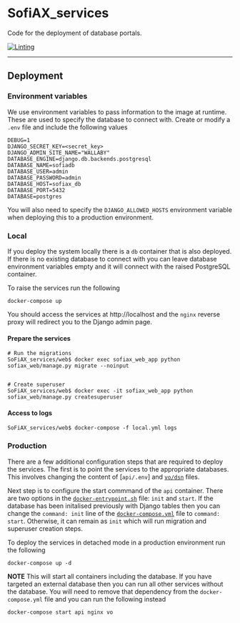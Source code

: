 # SofiAX_services

Code for the deployment of database portals.

[![Linting](https://github.com/AusSRC/SoFiAX_services/actions/workflows/lint.yml/badge.svg)](https://github.com/AusSRC/SoFiAX_services/actions/workflows/lint.yml)

<HR>

## Deployment

### Environment variables

We use environment variables to pass information to the image at runtime. These are used to specify the database to connect with. Create or modify a ``.env`` file and include the following values

```
DEBUG=1
DJANGO_SECRET_KEY=<secret_key>
DJANGO_ADMIN_SITE_NAME="WALLABY"
DATABASE_ENGINE=django.db.backends.postgresql
DATABASE_NAME=sofiadb
DATABASE_USER=admin
DATABASE_PASSWORD=admin
DATABASE_HOST=sofiax_db
DATABASE_PORT=5432
DATABASE=postgres
```

You will also need to specify the `DJANGO_ALLOWED_HOSTS` environment variable when deploying this to a production environment.

### Local

If you deploy the system locally there is a `db` container that is also deployed. If there is no existing database to connect with you can leave database environment variables empty and it will connect with the raised PostgreSQL container.

To raise the services run the following

```
docker-compose up
```

You should access the services at http://localhost and the `nginx` reverse proxy will redirect you to the Django admin page.

#### Prepare the services

```
# Run the migrations
SoFiAX_services/web$ docker exec sofiax_web_app python sofiax_web/manage.py migrate --noinput


# Create superuser
SoFiAX_services/web$ docker exec -it sofiax_web_app python sofiax_web/manage.py createsuperuser
```

#### Access to logs
```
SoFiAX_services/web$ docker-compose -f local.yml logs
```

### Production

There are a few additional configuration steps that are required to deploy the services. The first is to point the services to the appropriate databases. This involves changing the content of [`api/.env`] and [`vo/dsn`](vo/dsn) files.

Next step is to configure the start commmand of the `api` container. There are two options in the [`docker-entrypoint.sh`](api/docker-entrypoint.sh) file: `init` and `start`. If the database has been initalised previously with Django tables then you can change the `command: init` line of the [`docker-compose.yml`](docker-compose.yml) file to `command: start`. Otherwise, it can remain as `init` which will run migration and superuser creation steps.

To deploy the services in detached mode in a production environment run the following

```
docker-compose up -d
```

**NOTE** This will start all containers including the database. If you have targeted an external database then you can run all other services without the database. You will need to remove that dependency from the `docker-compose.yml` file and you can run the following instead

```
docker-compose start api nginx vo
```